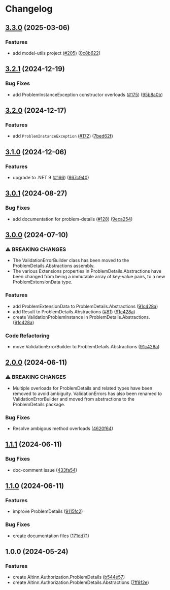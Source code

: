 # Changelog

## [3.3.0](https://github.com/Altinn/altinn-authorization-utils/compare/Altinn.Authorization.ProblemDetails-v3.2.1...Altinn.Authorization.ProblemDetails-v3.3.0) (2025-03-06)


### Features

* add model-utils project ([#205](https://github.com/Altinn/altinn-authorization-utils/issues/205)) ([0c8b622](https://github.com/Altinn/altinn-authorization-utils/commit/0c8b6228acb9c2ea3ac61a252ff4abb1e135f056))

## [3.2.1](https://github.com/Altinn/altinn-authorization-utils/compare/Altinn.Authorization.ProblemDetails-v3.2.0...Altinn.Authorization.ProblemDetails-v3.2.1) (2024-12-19)


### Bug Fixes

* add ProblemInstanceException constructor overloads ([#175](https://github.com/Altinn/altinn-authorization-utils/issues/175)) ([95b8a0b](https://github.com/Altinn/altinn-authorization-utils/commit/95b8a0bbfd8a01d3ca72b4239fce63d040f30eb5))

## [3.2.0](https://github.com/Altinn/altinn-authorization-utils/compare/Altinn.Authorization.ProblemDetails-v3.1.0...Altinn.Authorization.ProblemDetails-v3.2.0) (2024-12-17)


### Features

* add `ProblemInstanceException` ([#172](https://github.com/Altinn/altinn-authorization-utils/issues/172)) ([7bed62f](https://github.com/Altinn/altinn-authorization-utils/commit/7bed62fdf844d534883286ba73c3095714d079b9))

## [3.1.0](https://github.com/Altinn/altinn-authorization-utils/compare/Altinn.Authorization.ProblemDetails-v3.0.1...Altinn.Authorization.ProblemDetails-v3.1.0) (2024-12-06)


### Features

* upgrade to .NET 9 ([#166](https://github.com/Altinn/altinn-authorization-utils/issues/166)) ([867c940](https://github.com/Altinn/altinn-authorization-utils/commit/867c9400ac8fd9a37c71d0af6386fbb414523267))

## [3.0.1](https://github.com/Altinn/altinn-authorization-utils/compare/Altinn.Authorization.ProblemDetails-v3.0.0...Altinn.Authorization.ProblemDetails-v3.0.1) (2024-08-27)


### Bug Fixes

* add documentation for problem-details ([#128](https://github.com/Altinn/altinn-authorization-utils/issues/128)) ([9eca254](https://github.com/Altinn/altinn-authorization-utils/commit/9eca2540b7d234327d2806fbadb15928000ebf2e))

## [3.0.0](https://github.com/Altinn/altinn-authorization-utils/compare/Altinn.Authorization.ProblemDetails-v2.0.0...Altinn.Authorization.ProblemDetails-v3.0.0) (2024-07-10)


### ⚠ BREAKING CHANGES

* The ValidationErrorBuilder class has been moved to the ProblemDetails.Abstractions assembly.
* The various Extensions properties in ProblemDetails.Abstractions have been changed from being a immutable array of key-value pairs, to a new ProblemExtensionData type.

### Features

* add ProblemExtensionData to ProblemDetails.Abstractions ([91c428a](https://github.com/Altinn/altinn-authorization-utils/commit/91c428adcd8341c9096b6b015fe65d118dcc55bf))
* add Result to ProblemDetails.Abstractions ([#81](https://github.com/Altinn/altinn-authorization-utils/issues/81)) ([91c428a](https://github.com/Altinn/altinn-authorization-utils/commit/91c428adcd8341c9096b6b015fe65d118dcc55bf))
* create ValidationProblemInstance in ProblemDetails.Abstractions. ([91c428a](https://github.com/Altinn/altinn-authorization-utils/commit/91c428adcd8341c9096b6b015fe65d118dcc55bf))


### Code Refactoring

* move ValidationErrorBuilder to ProblemDetails.Abstractions ([91c428a](https://github.com/Altinn/altinn-authorization-utils/commit/91c428adcd8341c9096b6b015fe65d118dcc55bf))

## [2.0.0](https://github.com/Altinn/altinn-authorization-utils/compare/Altinn.Authorization.ProblemDetails-v1.1.1...Altinn.Authorization.ProblemDetails-v2.0.0) (2024-06-11)


### ⚠ BREAKING CHANGES

* Multiple overloads for ProblemDetails and related types have been removed to avoid ambiguity. ValidationErrors has also been renamed to ValidationErrorBuilder and moved from abstractions to the ProblemDetails package.

### Bug Fixes

* Resolve ambigous method overloads ([4620f64](https://github.com/Altinn/altinn-authorization-utils/commit/4620f64555252fddca3c165269de33166eb35c9b))

## [1.1.1](https://github.com/Altinn/altinn-authorization-utils/compare/Altinn.Authorization.ProblemDetails-v1.1.0...Altinn.Authorization.ProblemDetails-v1.1.1) (2024-06-11)


### Bug Fixes

* doc-comment issue ([433fa54](https://github.com/Altinn/altinn-authorization-utils/commit/433fa548c4da6d356ed128a5c3216a3766ddf686))

## [1.1.0](https://github.com/Altinn/altinn-authorization-utils/compare/Altinn.Authorization.ProblemDetails-v1.0.0...Altinn.Authorization.ProblemDetails-v1.1.0) (2024-06-11)


### Features

* improve ProblemDetails ([9115fc2](https://github.com/Altinn/altinn-authorization-utils/commit/9115fc2994f61bc6d2ded09d874fb48cfdbe1b6a))


### Bug Fixes

* create documentation files ([171dd71](https://github.com/Altinn/altinn-authorization-utils/commit/171dd7120ab70c8c5629224e6e7a2380ad827306))

## 1.0.0 (2024-05-24)


### Features

* create Altinn.Authorization.ProblemDetails ([b544e57](https://github.com/Altinn/altinn-authorization-utils/commit/b544e57b6bec5d81c36bd693e73082c3ea11eec2))
* create Altinn.Authorization.ProblemDetails.Abstractions ([7ff8f2e](https://github.com/Altinn/altinn-authorization-utils/commit/7ff8f2e20dd563bf01c0e11456ee36122f9de539))
